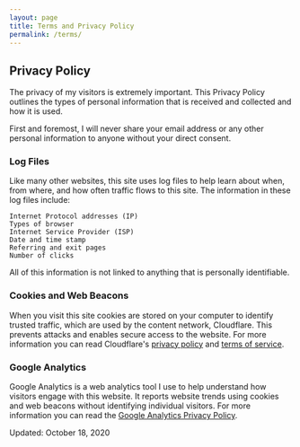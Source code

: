 ```yaml
---
layout: page
title: Terms and Privacy Policy
permalink: /terms/
---
```


## Privacy Policy

The privacy of my visitors is extremely important. This Privacy Policy outlines the types of personal information that is received and collected and how it is used.

First and foremost, I will never share your email address or any other personal information to anyone without your direct consent.

### Log Files

Like many other websites, this site uses log files to help learn about when, from where, and how often traffic flows to this site. The information in these log files include:

    Internet Protocol addresses (IP)
    Types of browser
    Internet Service Provider (ISP)
    Date and time stamp
    Referring and exit pages
    Number of clicks

All of this information is not linked to anything that is personally identifiable.

### Cookies and Web Beacons

When you visit this site cookies are stored on your computer to identify trusted traffic, which are used by the content network, Cloudflare. This prevents attacks and enables secure access to the website. For more information you can read Cloudflare's [privacy policy](https://www.cloudflare.com/privacypolicy) and [terms of service](https://www.cloudflare.com/terms/).

### Google Analytics

Google Analytics is a web analytics tool I use to help understand how visitors engage with this website. It reports website trends using cookies and web beacons without identifying individual visitors. For more information you can read the [Google Analytics Privacy Policy](http://www.google.com/analytics/learn/privacy.html).

Updated: October 18, 2020
